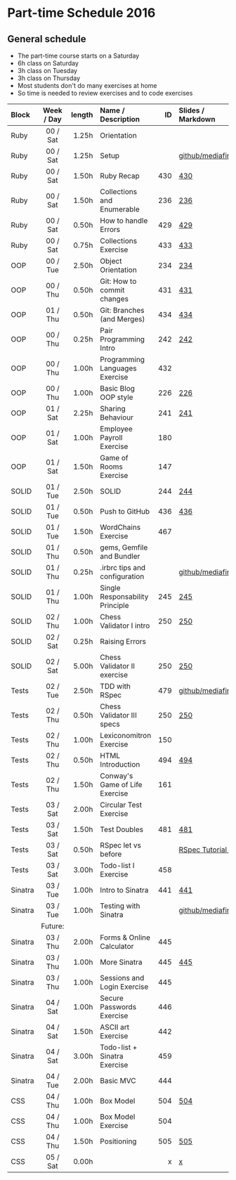# Part-time Schedule 2016

## General schedule

* The part-time course starts on a Saturday
* 6h class on Saturday
* 3h class on Tuesday
* 3h class on Thursday
* Most students don't do many exercises at home
* So time is needed to review exercises and to code exercises


| Block   | Week / Day | length | Name / Description              |  ID | Slides / Markdown                                                                                                  | Exercise                                                                                                                                   | Solution                                                                                                                |
|:--------|:----------:|-------:|:--------------------------------|----:|:-------------------------------------------------------------------------------------------------------------------|:-------------------------------------------------------------------------------------------------------------------------------------------|:------------------------------------------------------------------------------------------------------------------------|
| Ruby    |  00 / Sat  |  1.25h | Orientation                     |     |                                                                                                                    |                                                                                                                                            |                                                                                                                         |
| Ruby    |  00 / Sat  |  1.25h | Setup                           |     | [github/mediafinger](https://github.com/mediafinger/2016_IronHack_parttime/blob/master/setup_editor_atom.markdown) |                                                                                                                                            |                                                                                                                         |
| Ruby    |  00 / Sat  |  1.50h | Ruby Recap                      | 430 | [430](http://ironhack.com:3000/#/learning_unit/430)                                                                |                                                                                                                                            |                                                                                                                         |
| Ruby    |  00 / Sat  |  1.50h | Collections and Enumerable      | 236 | [236](http://ironhack.com:3000/#/learning_unit/236)                                                                |                                                                                                                                            |                                                                                                                         |
| Ruby    |  00 / Sat  |  0.50h | How to handle Errors            | 429 | [429](http://ironhack.com:3000/#/learning_unit/429)                                                                |                                                                                                                                            |                                                                                                                         |
| Ruby    |  00 / Sat  |  0.75h | Collections Exercise            | 433 | [433](http://ironhack.com:3000/#/learning_unit/433)                                                                | [433](http://ironhack.com:3000/#/learning_unit/433)                                                                                        |                                                                                                                         |
| OOP     |  00 / Tue  |  2.50h | Object Orientation              | 234 | [234](http://ironhack.com:3000/#/learning_unit/234)                                                                | [234](http://ironhack.com:3000/#/learning_unit/234)                                                                                        |                                                                                                                         |
| OOP     |  00 / Thu  |  0.50h | Git: How to commit changes      | 431 | [431](http://ironhack.com:3000/#/learning_unit/431)                                                                |                                                                                                                                            | [github/mediafinger](https://github.com/mediafinger/2016_IronHack_parttime/blob/master/git.markdown)                    |
| OOP     |  01 / Thu  |  0.50h | Git: Branches (and Merges)      | 434 | [434](http://ironhack.com:3000/#/learning_unit/434)                                                                |                                                                                                                                            |                                                                                                                         |
| OOP     |  00 / Thu  |  0.25h | Pair Programming Intro          | 242 | [242](http://ironhack.com:3000/#/learning_unit/242)                                                                |                                                                                                                                            |                                                                                                                         |
| OOP     |  00 / Thu  |  1.00h | Programming Languages Exercise  | 432 |                                                                                                                    | [432](http://ironhack.com:3000/#/learning_unit/432)                                                                                        |                                                                                                                         |
| OOP     |  00 / Thu  |  1.00h | Basic Blog OOP style            | 226 | [226](http://ironhack.com:3000/#/learning_unit/226)                                                                |                                                                                                                                            | [github/mediafinger](https://github.com/mediafinger/2016_IronHack_parttime/tree/master/week_0/basic_blog)               |
| OOP     |  01 / Sat  |  2.25h | Sharing Behaviour               | 241 | [241](http://ironhack.com:3000/#/learning_unit/241)                                                                | [241](http://ironhack.com:3000/#/learning_unit/241)                                                                                        | [github/mediafinger](https://github.com/mediafinger/2016_IronHack_parttime/tree/master/week_1/decoupling)               |
| OOP     |  01 / Sat  |  1.00h | Employee Payroll Exercise       | 180 |                                                                                                                    | [180](http://ironhack.com:3000/#/learning_unit/180)                                                                                        | [github/mediafinger](https://github.com/mediafinger/2016_IronHack_parttime/tree/master/week_1/payroll)                  |
| OOP     |  01 / Sat  |  1.50h | Game of Rooms Exercise          | 147 |                                                                                                                    | [147](http://ironhack.com:3000/#/learning_unit/147)                                                                                        | [github/mediafinger](https://github.com/mediafinger/ironhack_game_of_rooms)                                             |
| SOLID   |  01 / Tue  |  2.50h | SOLID                           | 244 | [244](http://ironhack.com:3000/#/learning_unit/244)                                                                | [244](http://ironhack.com:3000/#/learning_unit/244)                                                                                        | [github/mediafinger](https://github.com/mediafinger/2016_IronHack_parttime/tree/master/week_1/solid)                    |
| SOLID   |  01 / Tue  |  0.50h | Push to GitHub                  | 436 | [436](http://ironhack.com:3000/#/learning_unit/436)                                                                |                                                                                                                                            |                                                                                                                         |
| SOLID   |  01 / Tue  |  1.50h | WordChains Exercise             | 467 |                                                                                                                    | [467](http://ironhack.com:3000/#/learning_unit/467)                                                                                        | [github/mediafinger](https://github.com/mediafinger/2016_IronHack_parttime/blob/master/week_1/word_chain/word_chain.rb) |
| SOLID   |  01 / Thu  |  0.50h | gems, Gemfile and Bundler       |     |                                                                                                                    |                                                                                                                                            |                                                                                                                         |
| SOLID   |  01 / Thu  |  0.25h | .irbrc tips and configuration   |     | [github/mediafinger](https://github.com/mediafinger/2016_IronHack_parttime/blob/master/dot_irbrc)                  |                                                                                                                                            |                                                                                                                         |
| SOLID   |  01 / Thu  |  1.00h | Single Responsability Principle | 245 | [245](http://ironhack.com:3000/#/learning_unit/245)                                                                |                                                                                                                                            |                                                                                                                         |
| SOLID   |  02 / Thu  |  1.00h | Chess Validator I intro         | 250 | [250](http://ironhack.com:3000/#/learning_unit/250)                                                                | [153](http://ironhack.com:3000/#/learning_unit/153)                                                                                        | [github/mediafinger](https://github.com/mediafinger/2016_IronHack_parttime/tree/master/week_2/chess_validator)          |
| SOLID   |  02 / Sat  |  0.25h | Raising Errors                  |     |                                                                                                                    |                                                                                                                                            |                                                                                                                         |
| SOLID   |  02 / Sat  |  5.00h | Chess Validator II exercise     | 250 | [250](http://ironhack.com:3000/#/learning_unit/250)                                                                | [153](http://ironhack.com:3000/#/learning_unit/153)                                                                                        | [github/mediafinger](https://github.com/mediafinger/2016_IronHack_parttime/tree/master/week_2/chess_validator)          |
| Tests   |  02 / Tue  |  2.50h | TDD with RSpec                  | 479 | [github/mediafinger](https://github.com/mediafinger/ironhack_string_calculator)                                    | [github/mediafinger](https://github.com/mediafinger/ironhack_string_calculator)                                                            | [github/mediafinger](https://github.com/mediafinger/ironhack_string_calculator)                                         |
| Tests   |  02 / Thu  |  0.50h | Chess Validator III specs       | 250 | [250](http://ironhack.com:3000/#/learning_unit/250)                                                                | [153](http://ironhack.com:3000/#/learning_unit/153)                                                                                        | [github/mediafinger](https://github.com/mediafinger/2016_IronHack_parttime/tree/master/week_2/chess_validator)          |
| Tests   |  02 / Thu  |  1.00h | Lexiconomitron Exercise         | 150 |                                                                                                                    | [150](http://ironhack.com:3000/#/learning_unit/150)                                                                                        |                                                                                                                         |
| Tests   |  02 / Thu  |  0.50h | HTML Introduction               | 494 | [494](http://ironhack.com:3000/#/learning_unit/494)                                                                |                                                                                                                                            |                                                                                                                         |
| Tests   |  02 / Thu  |  1.50h | Conway's Game of Life Exercise  | 161 |                                                                                                                    | [github/mediafinger](https://github.com/mediafinger/2016_IronHack_parttime/blob/master/week_3/conway/README_conways_game_of_life.markdown) |                                                                                                                         |
| Tests   |  03 / Sat  |  2.00h | Circular Test Exercise          |     |                                                                                                                    |                                                                                                                                            |                                                                                                                         |
| Tests   |  03 / Sat  |  1.50h | Test Doubles                    | 481 | [481](http://ironhack.com:3000/#/learning_unit/481)                                                                |                                                                                                                                            |                                                                                                                         |
| Tests   |  03 / Sat  |  0.50h | RSpec let vs before             |     | [RSpec Tutorial 2](https://semaphoreci.com/community/tutorials/rspec-subject-helpers-hooks-and-exception-handling) |                                                                                                                                            |                                                                                                                         |
| Tests   |  03 / Sat  |  3.00h | Todo-list I Exercise            | 458 |                                                                                                                    | [458](http://ironhack.com:3000/#/learning_unit/458)                                                                                        |                                                                                                                         |
| Sinatra |  03 / Tue  |  1.00h | Intro to Sinatra                | 441 | [441](http://ironhack.com:3000/#/learning_unit/441)                                                                |                                                                                                                                            | [github/mediafinger](https://github.com/mediafinger/2016_IronHack_parttime/tree/master/week_3/sinatra_hello_world)      |
| Sinatra |  03 / Tue  |  1.00h | Testing with Sinatra            |     | [github/mediafinger](https://github.com/mediafinger/2016_IronHack_parttime/tree/master/week_3/sinatra_hello_world) |                                                                                                                                            | [github/mediafinger](https://github.com/mediafinger/2016_IronHack_parttime/tree/master/week_3/sinatra_hello_world)      |
|         |  Future:   |        |                                 |     |                                                                                                                    |                                                                                                                                            |                                                                                                                         |
| Sinatra |  03 / Thu  |  2.00h | Forms & Online Calculator       | 445 |                                                                                                                    | [443](http://ironhack.com:3000/#/learning_unit/443)                                                                                        |                                                                                                                         |
| Sinatra |  03 / Thu  |  1.00h | More Sinatra                    | 445 | [445](http://ironhack.com:3000/#/learning_unit/445)                                                                |                                                                                                                                            |                                                                                                                         |
| Sinatra |  03 / Thu  |  1.00h | Sessions and Login Exercise     | 445 |                                                                                                                    | [445](http://ironhack.com:3000/#/learning_unit/445)                                                                                        |                                                                                                                         |
| Sinatra |  04 / Sat  |  1.00h | Secure Passwords Exercise       | 446 |                                                                                                                    | [446](http://ironhack.com:3000/#/learning_unit/446)                                                                                        |                                                                                                                         |
| Sinatra |  04 / Sat  |  1.50h | ASCII art Exercise              | 442 |                                                                                                                    | [442](http://ironhack.com:3000/#/learning_unit/442)                                                                                        |                                                                                                                         |
| Sinatra |  04 / Sat  |  3.00h | Todo-list + Sinatra Exercise    | 459 |                                                                                                                    | [459](http://ironhack.com:3000/#/learning_unit/459)                                                                                        |                                                                                                                         |
| Sinatra |  04 / Tue  |  2.00h | Basic MVC                       | 444 |                                                                                                                    | [444](http://ironhack.com:3000/#/learning_unit/444)                                                                                        |                                                                                                                         |
| CSS     |  04 / Thu  |  1.00h | Box Model                       | 504 | [504](http://ironhack.com:3000/#/learning_unit/504)                                                                |                                                                                                                                            |                                                                                                                         |
| CSS     |  04 / Thu  |  1.00h | Box Model Exercise              | 504 |                                                                                                                    | [504](http://ironhack.com:3000/#/learning_unit/504)                                                                                        |                                                                                                                         |
| CSS     |  04 / Thu  |  1.50h | Positioning                     | 505 | [505](http://ironhack.com:3000/#/learning_unit/505)                                                                |                                                                                                                                            |                                                                                                                         |
| CSS     |  05 / Sat  |  0.00h |                                 |   x | [x](http://ironhack.com:3000/#/learning_unit/x)                                                                    |                                                                                                                                            |                                                                                                                         |
